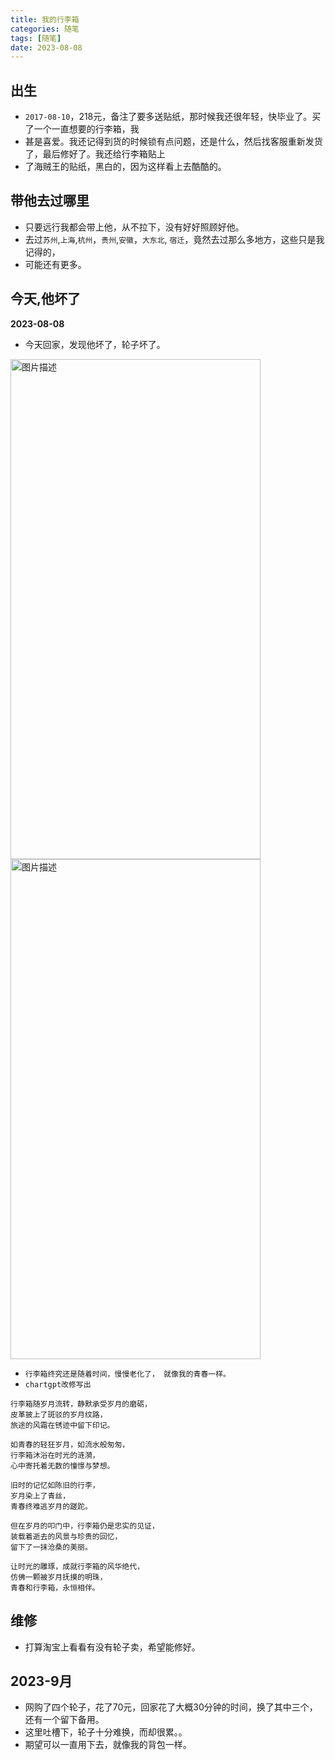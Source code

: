 ```yaml
---
title: 我的行李箱
categories: 随笔  
tags: [随笔]
date: 2023-08-08
---
```


## 出生
 - `2017-08-10`，218元，备注了要多送贴纸，那时候我还很年轻，快毕业了。买了一个一直想要的行李箱，我
 - 甚是喜爱。我还记得到货的时候锁有点问题，还是什么，然后找客服重新发货了，最后修好了。我还给行李箱贴上
 - 了海贼王的贴纸，黑白的，因为这样看上去酷酷的。

## 带他去过哪里
- 只要远行我都会带上他，从不拉下，没有好好照顾好他。
- 去过`苏州`,`上海`,`杭州`，`贵州`,`安徽`，`大东北`, `宿迁`，竟然去过那么多地方，这些只是我记得的，
- 可能还有更多。

## 今天,他坏了
**2023-08-08** 
- 今天回家，发现他坏了，轮子坏了。

<img src="../../.vuepress/public/img/talk-talk/boot-1.jpg" alt="图片描述" width="400" height="800"> 
<img src="../../.vuepress/public/img/talk-talk/boot-2.jpg" alt="图片描述" width="400" height="800">

- `行李箱终究还是随着时间，慢慢老化了， 就像我的青春一样。`
- `chartgpt改修写出`
```
行李箱随岁月流转，静默承受岁月的磨砺，  
皮革披上了斑驳的岁月纹路，  
旅途的风霜在锈迹中留下印记。  

如青春的轻狂岁月，如流水般匆匆，  
行李箱沐浴在时光的涟漪，  
心中寄托着无数的憧憬与梦想。  

旧时的记忆如陈旧的行李，  
岁月染上了青丝，  
青春终难逃岁月的蹉跎。   

但在岁月的叩门中，行李箱仍是忠实的见证，  
装载着逝去的风景与珍贵的回忆，   
留下了一抹沧桑的美丽。   
 
让时光的雕琢，成就行李箱的风华绝代，   
仿佛一颗被岁月抚摸的明珠，   
青春和行李箱，永恒相伴。   
```

## 维修
- 打算淘宝上看看有没有轮子卖，希望能修好。  

## 2023-9月 
- 网购了四个轮子，花了70元，回家花了大概30分钟的时间，换了其中三个，还有一个留下备用。 
- 这里吐槽下，轮子十分难换，而却很累。。  
- 期望可以一直用下去，就像我的背包一样。
